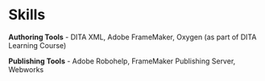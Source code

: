 # Skills


**Authoring Tools** - DITA XML, Adobe FrameMaker, Oxygen (as part of DITA Learning Course)

**Publishing Tools** - Adobe Robohelp, FrameMaker Publishing Server, Webworks
